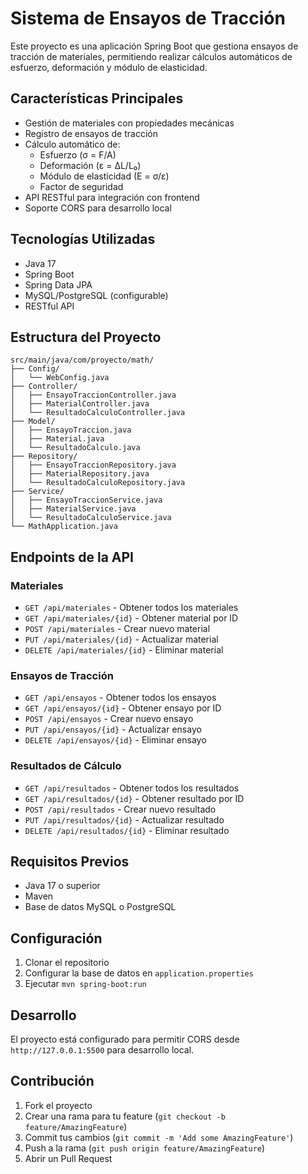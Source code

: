 # Sistema de Ensayos de Tracción

Este proyecto es una aplicación Spring Boot que gestiona ensayos de tracción de materiales, permitiendo realizar cálculos automáticos de esfuerzo, deformación y módulo de elasticidad.

## Características Principales

- Gestión de materiales con propiedades mecánicas
- Registro de ensayos de tracción
- Cálculo automático de:
  - Esfuerzo (σ = F/A)
  - Deformación (ε = ΔL/L₀)
  - Módulo de elasticidad (E = σ/ε)
  - Factor de seguridad
- API RESTful para integración con frontend
- Soporte CORS para desarrollo local

## Tecnologías Utilizadas

- Java 17
- Spring Boot
- Spring Data JPA
- MySQL/PostgreSQL (configurable)
- RESTful API

## Estructura del Proyecto

```
src/main/java/com/proyecto/math/
├── Config/
│   └── WebConfig.java
├── Controller/
│   ├── EnsayoTraccionController.java
│   ├── MaterialController.java
│   └── ResultadoCalculoController.java
├── Model/
│   ├── EnsayoTraccion.java
│   ├── Material.java
│   └── ResultadoCalculo.java
├── Repository/
│   ├── EnsayoTraccionRepository.java
│   ├── MaterialRepository.java
│   └── ResultadoCalculoRepository.java
├── Service/
│   ├── EnsayoTraccionService.java
│   ├── MaterialService.java
│   └── ResultadoCalculoService.java
└── MathApplication.java
```

## Endpoints de la API

### Materiales
- `GET /api/materiales` - Obtener todos los materiales
- `GET /api/materiales/{id}` - Obtener material por ID
- `POST /api/materiales` - Crear nuevo material
- `PUT /api/materiales/{id}` - Actualizar material
- `DELETE /api/materiales/{id}` - Eliminar material

### Ensayos de Tracción
- `GET /api/ensayos` - Obtener todos los ensayos
- `GET /api/ensayos/{id}` - Obtener ensayo por ID
- `POST /api/ensayos` - Crear nuevo ensayo
- `PUT /api/ensayos/{id}` - Actualizar ensayo
- `DELETE /api/ensayos/{id}` - Eliminar ensayo

### Resultados de Cálculo
- `GET /api/resultados` - Obtener todos los resultados
- `GET /api/resultados/{id}` - Obtener resultado por ID
- `POST /api/resultados` - Crear nuevo resultado
- `PUT /api/resultados/{id}` - Actualizar resultado
- `DELETE /api/resultados/{id}` - Eliminar resultado

## Requisitos Previos

- Java 17 o superior
- Maven
- Base de datos MySQL o PostgreSQL

## Configuración

1. Clonar el repositorio
2. Configurar la base de datos en `application.properties`
3. Ejecutar `mvn spring-boot:run`

## Desarrollo

El proyecto está configurado para permitir CORS desde `http://127.0.0.1:5500` para desarrollo local.

## Contribución

1. Fork el proyecto
2. Crear una rama para tu feature (`git checkout -b feature/AmazingFeature`)
3. Commit tus cambios (`git commit -m 'Add some AmazingFeature'`)
4. Push a la rama (`git push origin feature/AmazingFeature`)
5. Abrir un Pull Request 
